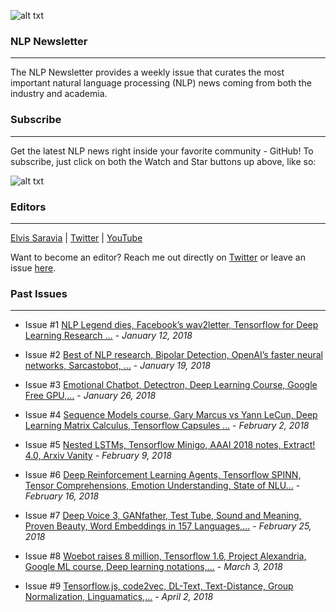 ![alt txt](https://github.com/omarsar/nlp_newsletter/blob/master/resources/nlp_cover.png)

### NLP Newsletter
---
The NLP Newsletter provides a weekly issue that curates the most important natural language processing (NLP) news coming from both the industry and academia.

### Subscribe
---
Get the latest NLP news right inside your favorite community - GitHub! To subscribe, just click on both the Watch and Star buttons up above, like so:

![alt txt](https://github.com/omarsar/nlp_newsletter/blob/master/resources/nlp_newsletter.gif)

### Editors
---
[Elvis Saravia](http://elvissaravia.com/) | [Twitter](https://twitter.com/omarsar0) | [YouTube](https://www.youtube.com/channel/UCyna_OxOWL7IEuOwb7WhmxQ)

Want to become an editor? Reach me out directly on [Twitter](https://twitter.com/omarsar0) or leave an issue [here](https://github.com/omarsar/nlp_newsletter/issues/new).

### Past Issues
---
- Issue #1 [NLP Legend dies, Facebook’s wav2letter, Tensorflow for Deep Learning Research …](https://github.com/omarsar/nlp_newsletter/blob/master/issues/Issue-1-NLP-Legend-dies-Facebooks-wav2letter-Tensorflow-for-Deep-Learning-Research.md) - *January 12, 2018*
- Issue #2 [Best of NLP research, Bipolar Detection, OpenAI’s faster neural networks, Sarcastobot, …](https://github.com/omarsar/nlp_newsletter/blob/master/issues/Issue-2-Best-of-NLP-research-Bipolar-Detection-OpenAIs-faster-neural-networks-Sarcastobot.md) - *January 19, 2018*
- Issue #3 [Emotional Chatbot, Detectron, Deep Learning Course, Google Free GPU,…](https://github.com/omarsar/nlp_newsletter/blob/master/issues/Issue-3-Emotional-Chatbot-Detectron-Deep-Learning-Course-Google-Free-GPU.md) - *January 26, 2018*

- Issue #4 [Sequence Models course, Gary Marcus vs Yann LeCun, Deep Learning Matrix Calculus, Tensorflow Capsules …](https://github.com/omarsar/nlp_newsletter/blob/master/issues/Issue-4-Sequence-Models-course-Gary-Marcus-vs-Yann-LeCun-Deep-Learning-Matrix-Calculus-Tensorflow-Capsules.md) - *February 2, 2018*

- Issue #5 [Nested LSTMs, Tensorflow Minigo, AAAI 2018 notes, Extract! 4.0, Arxiv Vanity](https://github.com/omarsar/nlp_newsletter/blob/master/issues/Issue-5-Nested-LSTMs-Tensorflow-Minigo-AAAI-2018-notes-Extract-4.0-Arxiv-Vanity.md) - *February 9, 2018*

- Issue #6 [Deep Reinforcement Learning Agents, Tensorflow SPINN, Tensor Comprehensions, Emotion Understanding, State of NLU...](https://github.com/omarsar/nlp_newsletter/blob/master/issues/Issue6-Deep%20Reinforcement%20Learning%20Agents%2C%20Tensorflow%20SPINN%2C%20Tensor%20Comprehensions%2C%20Emotion%20Understanding%2C%20State%20of%20NLU....md) - *February 16, 2018*

- Issue #7 [Deep Voice 3, GANfather, Test Tube, Sound and Meaning, Proven Beauty, Word Embeddings in 157 Languages,...](https://github.com/omarsar/nlp_newsletter/blob/master/issues/Issue7-deepvoice-ganfather-testtube.md) - *February 25, 2018*

- Issue #8 [Woebot raises 8 million, Tensorflow 1.6, Project Alexandria, Google ML course, Deep learning notations,...](https://github.com/omarsar/nlp_newsletter/blob/master/issues/Issue8.md) - *March 3, 2018*

- Issue #9 [Tensorflow.js, code2vec, DL-Text, Text-Distance, Group Normalization, Linguamatics,...](https://github.com/omarsar/nlp_newsletter/blob/master/issues/Issue9.md) - *April 2, 2018*